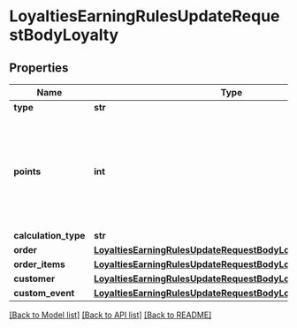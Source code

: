 # LoyaltiesEarningRulesUpdateRequestBodyLoyalty


## Properties

Name | Type | Description | Notes
------------ | ------------- | ------------- | -------------
**type** | **str** |  | [optional] 
**points** | **int** | Defines how the points will be added to the loyalty card. FIXED adds a fixed number of points. | [optional] 
**calculation_type** | **str** |  | [optional] 
**order** | [**LoyaltiesEarningRulesUpdateRequestBodyLoyaltyOrder**](LoyaltiesEarningRulesUpdateRequestBodyLoyaltyOrder.md) |  | [optional] 
**order_items** | [**LoyaltiesEarningRulesUpdateRequestBodyLoyaltyOrderItems**](LoyaltiesEarningRulesUpdateRequestBodyLoyaltyOrderItems.md) |  | [optional] 
**customer** | [**LoyaltiesEarningRulesUpdateRequestBodyLoyaltyCustomer**](LoyaltiesEarningRulesUpdateRequestBodyLoyaltyCustomer.md) |  | [optional] 
**custom_event** | [**LoyaltiesEarningRulesUpdateRequestBodyLoyaltyCustomEvent**](LoyaltiesEarningRulesUpdateRequestBodyLoyaltyCustomEvent.md) |  | [optional] 

[[Back to Model list]](../README.md#documentation-for-models) [[Back to API list]](../README.md#documentation-for-api-endpoints) [[Back to README]](../README.md)


